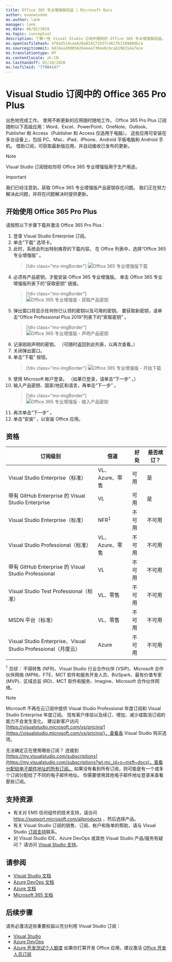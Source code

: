 ```yaml
---
title: Office 365 专业增强版权益 | Microsoft Docs
author: evanwindom
ms.author: lank
manager: lank
ms.date: 08/02/2019
ms.topic: conceptual
description: 了解一些 Visual Studio 订阅中随附的 Office 365 专业增强版权益。
ms.openlocfilehash: 4f8ad514cae626e824171937cd627b110980dbca
ms.sourcegitcommit: b016ea260856264eee730ee8cbcab198314a7ece
ms.translationtype: HT
ms.contentlocale: zh-CN
ms.lasthandoff: 02/28/2020
ms.locfileid: "77904147"
---
```

# <a name="office-365-pro-plus-in-visual-studio-subscriptions"></a>Visual Studio 订阅中的 Office 365 Pro Plus

出色地完成工作。 使用不断更新的应用随时随地工作。 Office 365 Pro Plus 订阅随附以下高级应用：Word、Excel、PowerPoint、OneNote、Outlook、Publisher 和 Access（Publisher 和 Access 仅适用于电脑）。 这些应用可安装在多台设备上，包括 PC、Mac、iPad、iPhone、Android 平板电脑和 Android 手机。 借助订阅，可获取最新版应用，并自动接收已发布的更新。

> [!NOTE]
> Visual Studio 订阅授权你将 Office 365 专业增强版用于生产用途。  

> [!IMPORTANT]
> 我们已经注意到，获取 Office 365 专业增强版产品密钥存在问题。  我们正在努力解决此问题，并将在问题解决时提供更新。 


## <a name="getting-started-with-office-365-pro-plus"></a>开始使用 Office 365 Pro Plus

请按照以下步骤下载并激活 Office 365 Pro Plus：
1. 登录 Visual Studio Enterprise 订阅。
2. 单击“下载”  选项卡。
3. 此时，系统会列出特别推荐的下载内容。 在 Office 列表中，选择“Office 365 专业增强版”  。
   > [!div class="mx-imgBorder"]
   > ![Office 365 专业增强版下载](_img/vs-office365/vs-office365-downloads.png)
0. 必须有产品密钥，才能安装 Office 365 专业增强版。  单击 Office 365 专业增强版列表下的“获取密钥”  链接。
   > [!div class="mx-imgBorder"]
   > ![Office 365 专业增强版 - 获取产品密钥](_img/vs-office365/vs-office365-get-key.png)
0. 弹出窗口将显示任何你已认领的密钥以及可用的密钥。  要获取新密钥，请单击“Office Professional Plus 2019”列表下的“索取密钥”   。
   > [!div class="mx-imgBorder"]
   > ![Office 365 专业增强版 - 声明产品密钥](_img/vs-office365/vs-office365-claim-key.png)
0. 记录刚刚声明的密钥。 （可随时返回到此列表，以再次查看。）
0. 关闭弹出窗口。
0. 单击“下载”  按钮。
   > [!div class="mx-imgBorder"]
   > ![Office 365 专业增强版 - 开始下载](_img/vs-office365/vs-office365-download-button.png)
0. 使用 Microsoft 帐户登录。 （如果已登录，请单击“下一步”  。）
0. 输入产品密钥、国家/地区和语言，再单击“下一步”  。
   > [!div class="mx-imgBorder"]
   > ![Office 365 专业增强版 - 输入产品密钥](_img/vs-office365/vs-office365-enter-key.png)
0. 再次单击“下一步”  。
0. 单击“安装”  ，以安装 Office 应用。

## <a name="eligibility"></a>资格

| 订阅级别                                                 |     信道                                            | 好处                                                          | 是否续订？    |
|--------------------------------------------------------------------|---------------------------------------------------------|------------------------------------------------------------------|---------------|
| Visual Studio Enterprise（标准）   | VL、Azure、零售| 可用       |  是          |
| 带有 GitHub Enterprise 的 Visual Studio Enterprise  | VL | 可用       |  是          |
| Visual Studio Enterprise（标准）   | NFR<sup>1</sup> | 不可用       |  不可用          |
| Visual Studio Professional（标准） | VL、Azure、零售                                       | 不可用                                                            |  不可用          |
| 带有 GitHub Enterprise 的 Visual Studio Professional | VL | 不可用         |  不可用          |
| Visual Studio Test Professional（标准）                         | VL、零售                                              | 不可用                                             |  不可用          |
| MSDN 平台（标准）                                          | VL、零售                                              | 不可用                                              |  不可用          |
| Visual Studio Enterprise、Visual Studio Professional（月度云） | Azure | 不可用 | 不可用 |
|  |

<sup>1</sup>  *包括：* 不得转售 (NFR)、Visual Studio 行业合作伙伴 (VSIP)、Microsoft 合作伙伴网络 (MPN)、FTE、MCT 软件和服务开发人员、BizSpark、最有价值专家 (MVP)、区域总监 (RD)、MCT 软件和服务、Imagine、Microsoft 合作伙伴网络。

> [!NOTE]
> Microsoft 不再在云订阅中提供 Visual Studio Professional 年度订阅和 Visual Studio Enterprise 年度订阅。 现有客户体验以及续订、增加、减少或取消订阅的能力不会发生变化。 建议新客户访问 [https://visualstudio.microsoft.com/vs/pricing/](https://visualstudio.microsoft.com/vs/pricing/)，查看各 Visual Studio 购买选项。

无法确定正在使用哪些订阅？  连接到 [https://my.visualstudio.com/subscriptions](https://my.visualstudio.com/subscriptions?wt.mc_id=o~msft~docs)，查看分配给电子邮件地址的所有订阅。 如果没有看到所有订阅，则可能是有一个或多个订阅分配给了不同的电子邮件地址。  你需要使用其他电子邮件地址登录来查看那些订阅。

## <a name="support-resources"></a>支持资源
- 有关对 EMS 任何组件的技术支持，请访问 https://support.microsoft.com/allproducts ，然后选择产品。
- 有关 Visual Studio 订阅的销售、订阅、帐户和账单的帮助，请与 Visual Studio [订阅支持](https://visualstudio.microsoft.com/subscriptions/support/)联系。
- 对 Visual Studio IDE、Azure DevOps 或其他 Visual Studio 产品/服务有疑问？  请访问 [Visual Studio 支持](https://visualstudio.microsoft.com/support/)。

## <a name="see-also"></a>请参阅
- [Visual Studio 文档](https://docs.microsoft.com/visualstudio/)
- [Azure DevOps 文档](https://docs.microsoft.com/azure/devops/)
- [Azure 文档](https://docs.microsoft.com/azure/)
- [Microsoft 365 文档](https://docs.microsoft.com/microsoft-365/)

## <a name="next-steps"></a>后续步骤
请务必激活这些重要权益以充分利用 Visual Studio 订阅：
- [Visual Studio](vs-ide-benefit.md)
- [Azure DevOps](vs-azure-devops.md)
- [Azure 开发测试个人额度](vs-azure.md) 如果你打算开发 Office 应用，建议激活 [Office 开发人员订阅](vs-office-dev.md)

